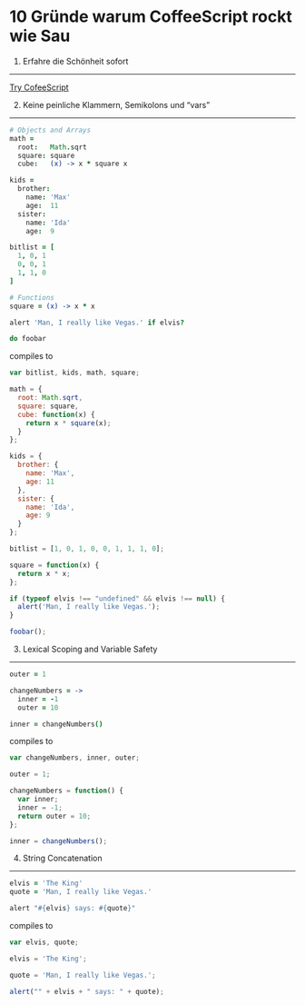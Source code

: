 10 Gründe warum CoffeeScript rockt wie Sau
==========================================

1. Erfahre die Schönheit sofort
-------------------------------

[Try CofeeScript](http://coffeescript.org)


2. Keine peinliche Klammern, Semikolons und “vars”
--------------------------------------------------

```coffeescript
# Objects and Arrays
math =
  root:   Math.sqrt
  square: square
  cube:   (x) -> x * square x

kids =
  brother:
    name: 'Max'
    age:  11
  sister:
    name: 'Ida'
    age:  9

bitlist = [
  1, 0, 1
  0, 0, 1
  1, 1, 0
]

# Functions
square = (x) -> x * x

alert 'Man, I really like Vegas.' if elvis?

do foobar
```

compiles to

```javascript
var bitlist, kids, math, square;

math = {
  root: Math.sqrt,
  square: square,
  cube: function(x) {
    return x * square(x);
  }
};

kids = {
  brother: {
    name: 'Max',
    age: 11
  },
  sister: {
    name: 'Ida',
    age: 9
  }
};

bitlist = [1, 0, 1, 0, 0, 1, 1, 1, 0];

square = function(x) {
  return x * x;
};

if (typeof elvis !== "undefined" && elvis !== null) {
  alert('Man, I really like Vegas.');
}

foobar();
```

3. Lexical Scoping and Variable Safety
--------------------------------------

```coffeescript
outer = 1

changeNumbers = ->
  inner = -1
  outer = 10

inner = changeNumbers()
```

compiles to

```javascript
var changeNumbers, inner, outer;

outer = 1;

changeNumbers = function() {
  var inner;
  inner = -1;
  return outer = 10;
};

inner = changeNumbers();
```

4. String Concatenation
-----------------------

```coffeescript
elvis = 'The King'
quote = 'Man, I really like Vegas.'

alert "#{elvis} says: #{quote}"
```

compiles to

```javascript
var elvis, quote;

elvis = 'The King';

quote = 'Man, I really like Vegas.';

alert("" + elvis + " says: " + quote);
```